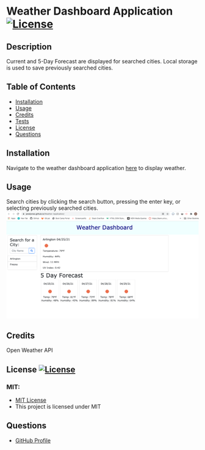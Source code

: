 # Weather Dashboard Application [![License](https://img.shields.io/badge/License-MIT-pink.svg)](https://opensource.org/licenses/MIT) 
                       
## Description
Current and 5-Day Forecast are displayed for searched cities. Local storage is used to save previously searched cities.  

## Table of Contents
- [Installation](#installation)
- [Usage](#usage)
- [Credits](#credits)
- [Tests](#Tests)
- [License](#license)
- [Questions](#questions)

## Installation
Navigate to the weather dashboard application <a href="https://janeijones.github.io/Weather-Application/">here</a> to display weather.
    
## Usage
Search cities by clicking the search button, pressing the enter key, or selecting previously searched cities.
![Weather Dashboard Screenhot](/Assets/weather-application-screenshot.png)

## Credits 
Open Weather API

## License [![License](https://img.shields.io/badge/License-MIT-pink.svg)](https://opensource.org/licenses/MIT)
<h3> MIT: </h3>
<ul> <li> <a href = "https://opensource.org/licenses/MIT"> MIT License </a></li> <li> This project is licensed under MIT</li> </ul>

## Questions
<ul> <li><a href = "https://github.com/janeijones">GitHub Profile </li>
